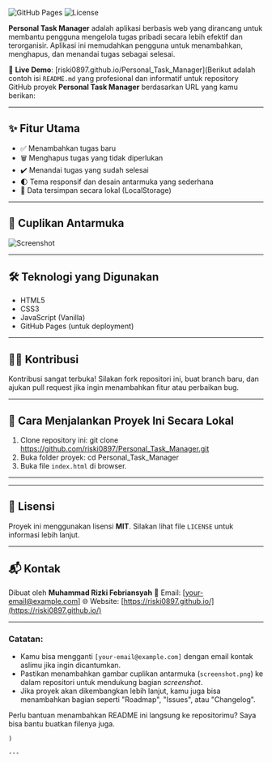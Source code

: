 ![GitHub Pages](https://img.shields.io/badge/deployed-GitHub%20Pages-blue?logo=github)
![License](https://img.shields.io/badge/license-MIT-green)

**Personal Task Manager** adalah aplikasi berbasis web yang dirancang untuk membantu pengguna mengelola tugas pribadi secara lebih efektif dan terorganisir. Aplikasi ini memudahkan pengguna untuk menambahkan, menghapus, dan menandai tugas sebagai selesai.

🔗 **Live Demo**: [riski0897.github.io/Personal_Task_Manager](Berikut adalah contoh isi `README.md` yang profesional dan informatif untuk repository GitHub proyek **Personal Task Manager** berdasarkan URL yang kamu berikan:

---

## ✨ Fitur Utama

- ✅ Menambahkan tugas baru
- 🗑️ Menghapus tugas yang tidak diperlukan
- ✔️ Menandai tugas yang sudah selesai
- 🌓 Tema responsif dan desain antarmuka yang sederhana
- 💾 Data tersimpan secara lokal (LocalStorage)

---

## 📸 Cuplikan Antarmuka

![Screenshot](screenshot.png)

---

## 🛠️ Teknologi yang Digunakan

- HTML5
- CSS3
- JavaScript (Vanilla)
- GitHub Pages (untuk deployment)


---

## 🧑‍💻 Kontribusi

Kontribusi sangat terbuka! Silakan fork repositori ini, buat branch baru, dan ajukan pull request jika ingin menambahkan fitur atau perbaikan bug.

---
## 🚀 Cara Menjalankan Proyek Ini Secara Lokal

1. Clone repository ini:
   git clone https://github.com/riski0897/Personal_Task_Manager.git
2. Buka folder proyek:
   cd Personal_Task_Manager
3. Buka file `index.html` di browser.

---

---
## 📄 Lisensi

Proyek ini menggunakan lisensi **MIT**. Silakan lihat file `LICENSE` untuk informasi lebih lanjut.

---

## 📬 Kontak

Dibuat oleh **Muhammad Rizki Febriansyah**
📧 Email: \[[your-email@example.com](mailto:your-email@example.com)]
🌐 Website: [https://riski0897.github.io/](https://riski0897.github.io/)


---

### Catatan:
- Kamu bisa mengganti `[your-email@example.com]` dengan email kontak aslimu jika ingin dicantumkan.
- Pastikan menambahkan gambar cuplikan antarmuka (`screenshot.png`) ke dalam repositori untuk mendukung bagian *screenshot*.
- Jika proyek akan dikembangkan lebih lanjut, kamu juga bisa menambahkan bagian seperti "Roadmap", "Issues", atau "Changelog".

Perlu bantuan menambahkan README ini langsung ke repositorimu? Saya bisa bantu buatkan filenya juga.
```
)

---
